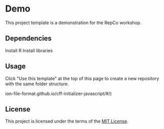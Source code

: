 # Demo

This project template is a demonstration for the RepCo workshop.

## Dependencies
 Install R
 Install libraries


## Usage

Click "Use this template" at the top of this page to create a new repository with the same folder structure.

ion-file-format.github.io/cff-initializer-javascript/#/)

## License

This project is licensed under the terms of the [MIT License](/LICENSE).
